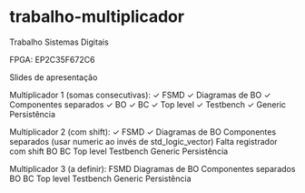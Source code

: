 # trabalho-multiplicador
Trabalho Sistemas Digitais

FPGA: EP2C35F672C6

Slides de apresentação

Multiplicador 1 (somas consecutivas):
✓   FSMD
✓   Diagramas de BO
✓   Componentes separados
✓   BO
✓   BC
✓   Top level
✓   Testbench
✓   Generic
    Persistência

Multiplicador 2 (com shift):
✓   FSMD
✓   Diagramas de BO
    Componentes separados (usar numeric ao invés de std_logic_vector)
        Falta registrador com shift
    BO
    BC
    Top level
    Testbench
    Generic
    Persistência

Multiplicador 3 (a definir):
    FSMD
    Diagramas de BO
    Componentes separados
    BO
    BC
    Top level
    Testbench
    Generic
    Persistência
